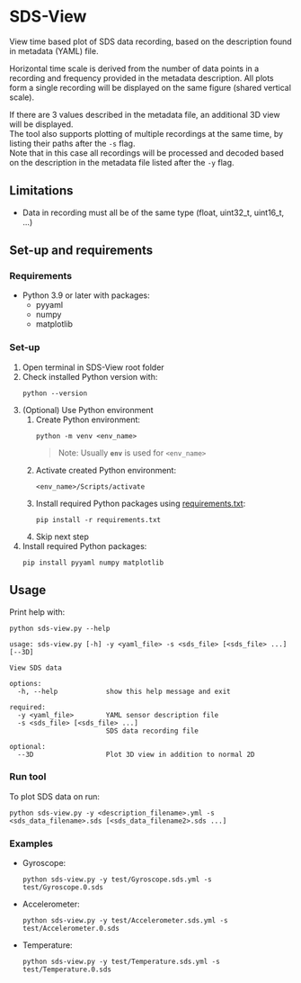 # SDS-View
View time based plot of SDS data recording, based on the description found in metadata (YAML) file. 

Horizontal time scale is derived from the number of data points in a recording and frequency 
provided in the metadata description. All plots form a single recording will be displayed on the 
same figure (shared vertical scale).

If there are 3 values described in the metadata file, an additional 3D view will be displayed.  
The tool also supports plotting of multiple recordings at the same time, by listing their paths 
after the `-s` flag.  
Note that in this case all recordings will be processed and decoded based on the description in 
the metadata file listed after the `-y` flag.

## Limitations
- Data in recording must all be of the same type (float, uint32_t, uint16_t, ...)

## Set-up and requirements
### Requirements
- Python 3.9 or later with packages:
  - pyyaml
  - numpy
  - matplotlib

### Set-up
1. Open terminal in SDS-View root folder
2. Check installed Python version with:
   ```
   python --version
   ```
3. (Optional) Use Python environment
   1. Create Python environment:
      ```
      python -m venv <env_name>
      ```
      >Note: Usually **`env`** is used for `<env_name>`
   2. Activate created Python environment:
      ```
      <env_name>/Scripts/activate
      ```
   3. Install required Python packages using [requirements.txt](./requirements.txt):
      ```
      pip install -r requirements.txt
      ```
   4. Skip next step
4. Install required Python packages:
   ```
   pip install pyyaml numpy matplotlib
   ```

## Usage
Print help with:
```
python sds-view.py --help
```
```
usage: sds-view.py [-h] -y <yaml_file> -s <sds_file> [<sds_file> ...] [--3D]

View SDS data

options:
  -h, --help            show this help message and exit

required:
  -y <yaml_file>        YAML sensor description file
  -s <sds_file> [<sds_file> ...]
                        SDS data recording file

optional:
  --3D                  Plot 3D view in addition to normal 2D
```
### Run tool
To plot SDS data on run:
```
python sds-view.py -y <description_filename>.yml -s <sds_data_filename>.sds [<sds_data_filename2>.sds ...]
```

### Examples
- Gyroscope:
   ```
   python sds-view.py -y test/Gyroscope.sds.yml -s test/Gyroscope.0.sds
   ```
- Accelerometer:
   ```
   python sds-view.py -y test/Accelerometer.sds.yml -s test/Accelerometer.0.sds
   ```
- Temperature:
   ```
   python sds-view.py -y test/Temperature.sds.yml -s test/Temperature.0.sds
   ```
